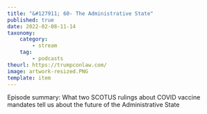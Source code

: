 ```yaml
---
title: "&#127911; 60- The Administrative State"
published: true
date: 2022-02-08-11-14
taxonomy:
    category:
        - stream
    tag:
        - podcasts
theurl: https://trumpconlaw.com/
image: artwork-resized.PNG
template: item
---
```


Episode summary: What two SCOTUS rulings about COVID vaccine mandates tell us about the future of the Administrative State
